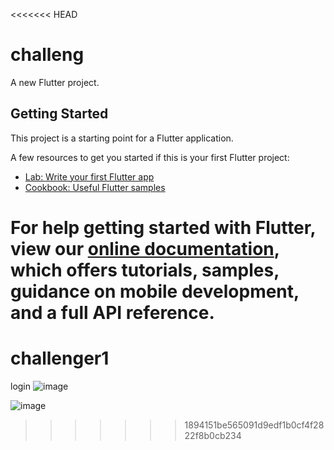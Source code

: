 <<<<<<< HEAD
# challeng

A new Flutter project.

## Getting Started

This project is a starting point for a Flutter application.

A few resources to get you started if this is your first Flutter project:

- [Lab: Write your first Flutter app](https://flutter.dev/docs/get-started/codelab)
- [Cookbook: Useful Flutter samples](https://flutter.dev/docs/cookbook)

For help getting started with Flutter, view our
[online documentation](https://flutter.dev/docs), which offers tutorials,
samples, guidance on mobile development, and a full API reference.
=======
# challenger1
 login
![image](https://user-images.githubusercontent.com/50058913/119761051-1e15d680-be79-11eb-96dd-07dd8931307a.png)

![image](https://user-images.githubusercontent.com/50058913/119761078-2a9a2f00-be79-11eb-9bb5-fe5f1ba2f428.png)
>>>>>>> 1894151be565091d9edf1b0cf4f2822f8b0cb234

